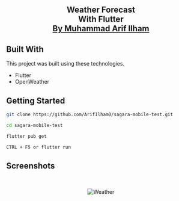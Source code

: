 <h2 align="center">
  Weather Forecast<br/>
  <a>With Flutter</a>
</br>
  <a href="https://www.arifilham.my.id" target="_blank">By Muhammad Arif Ilham</a>
</h2>

## Built With

This project was built using these technologies.

- Flutter
- OpenWeather

## Getting Started

```sh
git clone https://github.com/ArifIlham0/sagara-mobile-test.git
```
```sh
cd sagara-mobile-test
```
```sh
flutter pub get
```
```sh
CTRL + F5 or flutter run
```

## Screenshots

</br>

<center>
  
![Weather](https://github.com/user-attachments/assets/2f940085-5959-44a3-a4b4-26737b31d74b)

</center>

<br/>
